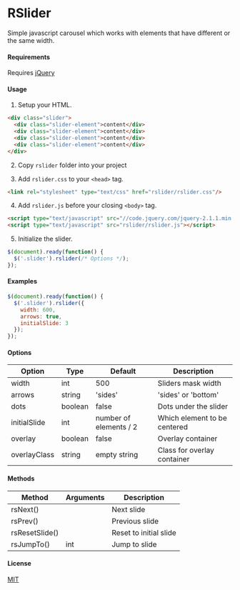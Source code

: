 RSlider
======

Simple javascript carousel which works with elements that have different or the same width.

#### Requirements

Requires [jQuery](http://jquery.com/)
 
 
#### Usage

1. Setup your HTML.

  ```html
  <div class="slider">
    <div class="slider-element">content</div>
    <div class="slider-element">content</div>
    <div class="slider-element">content</div>
    <div class="slider-element">content</div>
  </div>
  ```
2. Copy `rslider` folder into your project
 
3. Add `rslider.css` to your `<head>` tag.

  ```html
  <link rel="stylesheet" type="text/css" href="rslider/rslider.css"/>
  ```

4. Add `rslider.js` before your closing `<body>` tag.

  ```html
  <script type="text/javascript" src="//code.jquery.com/jquery-2.1.1.min.js"></script>
  <script type="text/javascript" src="rslider/rslider.js"></script>
  ```

5. Initialize the slider.

  ```javascript
  $(document).ready(function() {
    $('.slider').rslider(/* Options */);
  });
  ```

#### Examples

```javascript
$(document).ready(function() {
  $('.slider').rslider({
    width: 600,
    arrows: true,
    initialSlide: 3
  });
});
```
 
#### Options
  Option | Type | Default | Description
  ------ | ---- | ------- | -----------
  width  | int  | 500     | Sliders mask width
  arrows  | string | 'sides' | 'sides' or 'bottom' 
  dots  | boolean | false | Dots under the slider 
  initialSlide | int | number of elements / 2 | Which element to be centered
  overlay | boolean | false | Overlay container
  overlayClass | string | empty string | Class for overlay container


#### Methods
  Method | Arguments | Description
  ------ | --------- | -----------
  rsNext() | | Next slide
  rsPrev() | | Previous slide
  rsResetSlide() | | Reset to initial slide
  rsJumpTo() | int | Jump to slide
 
#### License
  [MIT](LICENSE)
 
